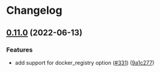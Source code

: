 # Changelog

## [0.11.0](https://www.github.com/google-github-actions/deploy-cloud-functions/compare/v0.10.1...v0.11.0) (2022-06-13)


### Features

* add support for docker_registry option ([#331](https://www.github.com/google-github-actions/deploy-cloud-functions/issues/331)) ([9a1c277](https://www.github.com/google-github-actions/deploy-cloud-functions/commit/9a1c277d8f029ef2f757a521297b6fb1f4e3ad71))
